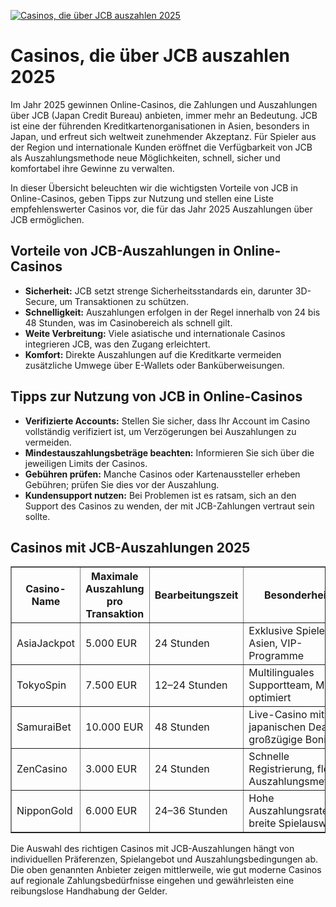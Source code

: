 [![Casinos, die über JCB auszahlen 2025](https://123-caf.pages.dev/gitsignup.png)](https://vrmoo.ru/Bt82HjjY)

<h1>Casinos, die über JCB auszahlen 2025</h1> <p>Im Jahr 2025 gewinnen Online-Casinos, die Zahlungen und Auszahlungen über JCB (Japan Credit Bureau) anbieten, immer mehr an Bedeutung. JCB ist eine der führenden Kreditkartenorganisationen in Asien, besonders in Japan, und erfreut sich weltweit zunehmender Akzeptanz. Für Spieler aus der Region und internationale Kunden eröffnet die Verfügbarkeit von JCB als Auszahlungsmethode neue Möglichkeiten, schnell, sicher und komfortabel ihre Gewinne zu verwalten.</p> <p>In dieser Übersicht beleuchten wir die wichtigsten Vorteile von JCB in Online-Casinos, geben Tipps zur Nutzung und stellen eine Liste empfehlenswerter Casinos vor, die für das Jahr 2025 Auszahlungen über JCB ermöglichen.</p>  <h2>Vorteile von JCB-Auszahlungen in Online-Casinos</h2> <ul>   <li><strong>Sicherheit:</strong> JCB setzt strenge Sicherheitsstandards ein, darunter 3D-Secure, um Transaktionen zu schützen.</li>   <li><strong>Schnelligkeit:</strong> Auszahlungen erfolgen in der Regel innerhalb von 24 bis 48 Stunden, was im Casinobereich als schnell gilt.</li>   <li><strong>Weite Verbreitung:</strong> Viele asiatische und internationale Casinos integrieren JCB, was den Zugang erleichtert.</li>   <li><strong>Komfort:</strong> Direkte Auszahlungen auf die Kreditkarte vermeiden zusätzliche Umwege über E-Wallets oder Banküberweisungen.</li> </ul>  <h2>Tipps zur Nutzung von JCB in Online-Casinos</h2> <ul>   <li><strong>Verifizierte Accounts:</strong> Stellen Sie sicher, dass Ihr Account im Casino vollständig verifiziert ist, um Verzögerungen bei Auszahlungen zu vermeiden.</li>   <li><strong>Mindestauszahlungsbeträge beachten:</strong> Informieren Sie sich über die jeweiligen Limits der Casinos.</li>   <li><strong>Gebühren prüfen:</strong> Manche Casinos oder Kartenaussteller erheben Gebühren; prüfen Sie dies vor der Auszahlung.</li>   <li><strong>Kundensupport nutzen:</strong> Bei Problemen ist es ratsam, sich an den Support des Casinos zu wenden, der mit JCB-Zahlungen vertraut sein sollte.</li> </ul>  <h2>Casinos mit JCB-Auszahlungen 2025</h2> <table border="1" cellpadding="8" cellspacing="0">   <thead>     <tr>       <th>Casino-Name</th>       <th>Maximale Auszahlung pro Transaktion</th>       <th>Bearbeitungszeit</th>       <th>Besonderheiten</th>     </tr>   </thead>   <tbody>     <tr>       <td>AsiaJackpot</td>       <td>5.000 EUR</td>       <td>24 Stunden</td>       <td>Exklusive Spiele aus Asien, VIP-Programme</td>     </tr>     <tr>       <td>TokyoSpin</td>       <td>7.500 EUR</td>       <td>12–24 Stunden</td>       <td>Multilinguales Supportteam, Mobile-optimiert</td>     </tr>     <tr>       <td>SamuraiBet</td>       <td>10.000 EUR</td>       <td>48 Stunden</td>       <td>Live-Casino mit japanischen Dealers, großzügige Boni</td>     </tr>     <tr>       <td>ZenCasino</td>       <td>3.000 EUR</td>       <td>24 Stunden</td>       <td>Schnelle Registrierung, flexible Auszahlungsmethoden</td>     </tr>     <tr>       <td>NipponGold</td>       <td>6.000 EUR</td>       <td>24–36 Stunden</td>       <td>Hohe Auszahlungsraten, breite Spielauswahl</td>     </tr>   </tbody> </table>  <p>Die Auswahl des richtigen Casinos mit JCB-Auszahlungen hängt von individuellen Präferenzen, Spielangebot und Auszahlungsbedingungen ab. Die oben genannten Anbieter zeigen mittlerweile, wie gut moderne Casinos auf regionale Zahlungsbedürfnisse eingehen und gewährleisten eine reibungslose Handhabung der Gelder.</p>